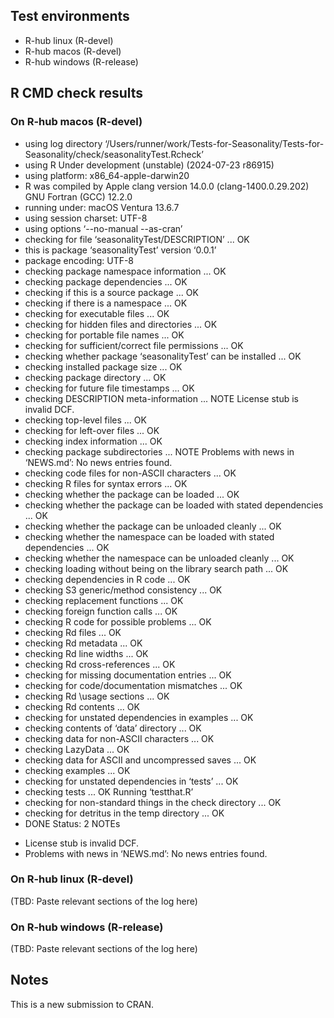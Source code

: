 ## Test environments
- R-hub linux (R-devel)
- R-hub macos (R-devel)
- R-hub windows (R-release)

## R CMD check results

### On R-hub macos (R-devel)
* using log directory ‘/Users/runner/work/Tests-for-Seasonality/Tests-for-Seasonality/check/seasonalityTest.Rcheck’
* using R Under development (unstable) (2024-07-23 r86915)
* using platform: x86_64-apple-darwin20
* R was compiled by
    Apple clang version 14.0.0 (clang-1400.0.29.202)
    GNU Fortran (GCC) 12.2.0
* running under: macOS Ventura 13.6.7
* using session charset: UTF-8
* using options ‘--no-manual --as-cran’
* checking for file ‘seasonalityTest/DESCRIPTION’ ... OK
* this is package ‘seasonalityTest’ version ‘0.0.1’
* package encoding: UTF-8
* checking package namespace information ... OK
* checking package dependencies ... OK
* checking if this is a source package ... OK
* checking if there is a namespace ... OK
* checking for executable files ... OK
* checking for hidden files and directories ... OK
* checking for portable file names ... OK
* checking for sufficient/correct file permissions ... OK
* checking whether package ‘seasonalityTest’ can be installed ... OK
* checking installed package size ... OK
* checking package directory ... OK
* checking for future file timestamps ... OK
* checking DESCRIPTION meta-information ... NOTE
  License stub is invalid DCF.
* checking top-level files ... OK
* checking for left-over files ... OK
* checking index information ... OK
* checking package subdirectories ... NOTE
  Problems with news in ‘NEWS.md’:
  No news entries found.
* checking code files for non-ASCII characters ... OK
* checking R files for syntax errors ... OK
* checking whether the package can be loaded ... OK
* checking whether the package can be loaded with stated dependencies ... OK
* checking whether the package can be unloaded cleanly ... OK
* checking whether the namespace can be loaded with stated dependencies ... OK
* checking whether the namespace can be unloaded cleanly ... OK
* checking loading without being on the library search path ... OK
* checking dependencies in R code ... OK
* checking S3 generic/method consistency ... OK
* checking replacement functions ... OK
* checking foreign function calls ... OK
* checking R code for possible problems ... OK
* checking Rd files ... OK
* checking Rd metadata ... OK
* checking Rd line widths ... OK
* checking Rd cross-references ... OK
* checking for missing documentation entries ... OK
* checking for code/documentation mismatches ... OK
* checking Rd \usage sections ... OK
* checking Rd contents ... OK
* checking for unstated dependencies in examples ... OK
* checking contents of ‘data’ directory ... OK
* checking data for non-ASCII characters ... OK
* checking LazyData ... OK
* checking data for ASCII and uncompressed saves ... OK
* checking examples ... OK
* checking for unstated dependencies in ‘tests’ ... OK
* checking tests ... OK
  Running ‘testthat.R’
* checking for non-standard things in the check directory ... OK
* checking for detritus in the temp directory ... OK
* DONE
Status: 2 NOTEs
- License stub is invalid DCF.
- Problems with news in ‘NEWS.md’: No news entries found.

### On R-hub linux (R-devel)
(TBD: Paste relevant sections of the log here)

### On R-hub windows (R-release)
(TBD: Paste relevant sections of the log here)

## Notes
This is a new submission to CRAN.

